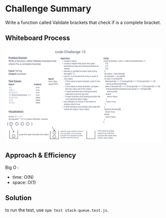 # Challenge Summary

Write a function called Validate brackets that check if is a complete bracket.

## Whiteboard Process

![codeChallenge-13](../assets/codeChallenge-13.png)

## Approach & Efficiency

Big O :

- time: O(N)
- space: O(1)

## Solution

to run the test, use `npm test stack-queue.test.js`.
